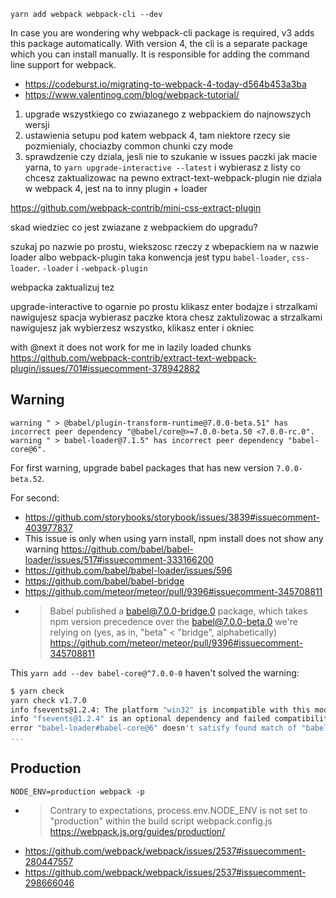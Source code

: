 `yarn add webpack webpack-cli --dev`

In case you are wondering why webpack-cli package is required, v3 adds this package automatically. With version 4, the cli is a separate package which you can install manually. It is responsible for adding the command line support for webpack.

- https://codeburst.io/migrating-to-webpack-4-today-d564b453a3ba
- https://www.valentinog.com/blog/webpack-tutorial/


1. upgrade wszystkiego co zwiazanego z webpackiem do najnowszych wersji
2. ustawienia setupu pod katem webpack 4, tam niektore rzecy sie pozmienialy, chociazby common chunki czy mode
3. sprawdzenie czy dziala, jesli nie to szukanie w issues paczki
jak macie yarna, to `yarn upgrade-interactive --latest`
i wybierasz z listy co chcesz zaktualizowac
na pewno extract-text-webpack-plugin nie dziala w webpack 4, jest na to inny plugin + loader

https://github.com/webpack-contrib/mini-css-extract-plugin



skad wiedziec co jest zwiazane z webpackiem do upgradu?

szukaj po nazwie po prostu, wiekszosc rzeczy z wbepackiem na w nazwie loader albo webpack-plugin
taka konwencja jest typu `babel-loader`, `css-loader`. `-loader` i `-webpack-plugin`

webpacka zaktualizuj tez

upgrade-interactive to ogarnie
po prostu klikasz enter bodajze
i strzalkami nawigujesz
spacja wybierasz paczke ktora chesz zaktulizowac
a strzalkami nawigujesz
jak wybierzesz wszystko, klikasz enter i okniec


with @next it does not work for me in lazily loaded chunks
https://github.com/webpack-contrib/extract-text-webpack-plugin/issues/701#issuecomment-378942882


## Warning

```
warning " > @babel/plugin-transform-runtime@7.0.0-beta.51" has incorrect peer dependency "@babel/core@>=7.0.0-beta.50 <7.0.0-rc.0".
warning " > babel-loader@7.1.5" has incorrect peer dependency "babel-core@6".
```

For first warning, upgrade babel packages that has new version `7.0.0-beta.52`.

For second:
- https://github.com/storybooks/storybook/issues/3839#issuecomment-403977837
- This issue is only when using yarn install, npm install does not show any warning https://github.com/babel/babel-loader/issues/517#issuecomment-333166200
- https://github.com/babel/babel-loader/issues/596
- https://github.com/babel/babel-bridge
- https://github.com/meteor/meteor/pull/9396#issuecomment-345708811
- >Babel published a babel@7.0.0-bridge.0 package, which takes npm version precedence over the babel@7.0.0-beta.0 we're relying on (yes, as in, "beta" < "bridge", alphabetically) https://github.com/meteor/meteor/pull/9396#issuecomment-345708811

This `yarn add --dev babel-core@^7.0.0-0` haven't solved the warning:

```bash
$ yarn check
yarn check v1.7.0
info fsevents@1.2.4: The platform "win32" is incompatible with this module.
info "fsevents@1.2.4" is an optional dependency and failed compatibility check. Excluding it from installation.
error "babel-loader#babel-core@6" doesn't satisfy found match of "babel-core@7.0.0-bridge.0"
...
```

## Production

`NODE_ENV=production webpack -p`

- >Contrary to expectations, process.env.NODE_ENV is not set to "production" within the build script webpack.config.js https://webpack.js.org/guides/production/
- https://github.com/webpack/webpack/issues/2537#issuecomment-280447557
- https://github.com/webpack/webpack/issues/2537#issuecomment-298666046
